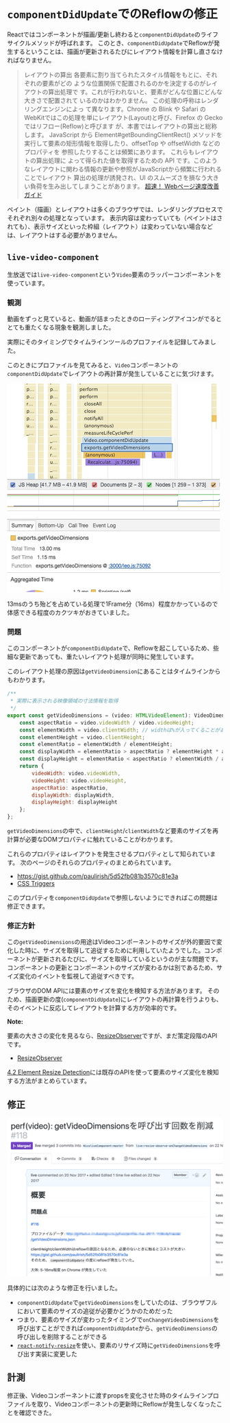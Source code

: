 # `componentDidUpdate`でのReflowの修正

Reactではコンポーネントが描画/更新し終わると`componentDidUpdate`のライフサイクルメソッドが呼ばれます。
このとき、`componentDidUpdate`でReflowが発生するということは、描画が更新されるたびにレイアウト情報を計算し直さなければなりません。

> レイアウトの算出 各要素に割り当てられたスタイル情報をもとに、それぞれの要素がどの ような位置関係で配置されるのかを決定するのがレイアウトの算出処理で す。これが行われないと、要素がどんな位置にどんな大きさで配置されて いるのかはわかりません。
> この処理の呼称はレンダリングエンジンによっ て異なります。Chrome の Blink や Safari の WebKitではこの処理を単にレイアウト(Layout)と呼び、Firefox の Gecko ではリフロー(Reflow)と呼びます が、本書ではレイアウトの算出と総称します。 
> JavaScript から Element#getBoundingClientRect() メソッドを実行して要素の矩形情報を取得したり、offsetTop や offsetWidth などのプロパティを 参照したりすることは頻繁にあります。
> これらもレイアウトの算出処理に よって得られた値を取得するための API です。このようなレイアウトに関わる情報の更新や参照がJavaScriptから頻繁に行われることでレイアウト 算出の処理が誘発され、UI のスムーズさを損なう大きい負荷を生み出してしまうことがあります。
> [超速！ Webページ速度改善ガイド](http://gihyo.jp/book/2017/978-4-7741-9400-4 "超速！ Webページ速度改善ガイド")

ペイント（描画）とレイアウトは多くのブラウザでは、レンダリングプロセスでそれぞれ別々の処理となっています。
表示内容は変わっていても（ペイントはされても）、表示サイズといった枠組（レイアウト）は変わっていない場合などは、レイアウトはする必要がありません。

## `live-video-component`

生放送では`live-video-component`という`Video`要素のラッパーコンポーネントを使っています。

### 観測

動画をずっと見ていると、動画が詰まったときのローディングアイコンがでるととても重たくなる現象を観測しました。

実際にそのタイミングでタイムラインツールのプロファイルを記録してみました。

このときにプロファイルを見てみると、`Video`コンポーネントの`componentDidUpdate`でレイアウトの再計算が発生していることに気づけます。

![relayout-componentDidUpdate.png](./img/relayout-componentDidUpdate.png)

13msのうち殆どを占めている処理で1Frame分（16ms）程度かかっているので体感できる程度のカクツキがおきていました。

### 問題

このコンポーネントが`componentDidUpdate`で、Reflowを起こしているため、些細な更新であっても、重たいレイアウト処理が同時に発生しています。

このレイアウト処理の原因は`getVideoDimension`にあることはタイムラインからもわかります。

```js
/**
 * 実際に表示される映像領域の寸法情報を取得
 */
export const getVideoDimensions = (video: HTMLVideoElement): VideoDimensions => {
    const aspectRatio = video.videoWidth / video.videoHeight;
    const elementWidth = video.clientWidth; // widthは%が入ってくることがあるのでpxが取れるclientWidthを使う
    const elementHeight = video.clientHeight;
    const elementRatio = elementWidth / elementHeight;
    const displayWidth = elementRatio > aspectRatio ? elementHeight * aspectRatio : elementWidth;
    const displayHeight = elementRatio < aspectRatio ? elementWidth / aspectRatio : elementHeight;
    return {
        videoWidth: video.videoWidth,
        videoHeight: video.videoHeight,
        aspectRatio: aspectRatio,
        displayWidth: displayWidth,
        displayHeight: displayHeight
    };
};
```

`getVideoDimensions`の中で、`clientHeight`/`clientWidth`など要素のサイズを再計算が必要なDOMプロパティに触れていることがわかります。

これらのプロパティはレイアウトを発生させるプロパティとして知られています。
次のページのそれらのプロパティのまとめられています。

- <https://gist.github.com/paulirish/5d52fb081b3570c81e3a>
- [CSS Triggers](https://csstriggers.com/ "CSS Triggers")

このプロパティを`componentDidUpdate`で参照しないようにできればこの問題は修正できます。

### 修正方針

この`getVideoDimensions`の用途はVideoコンポーネントのサイズが外的要因で変化した時に、サイズを取得して追従するために利用していたようでした。コンポーネントが更新されるたびに、サイズを取得しているというのが主な問題です。
コンポーネントの更新とコンポーネントのサイズが変わるかは別であるため、サイズ変化のイベントを監視して追従すべきです。

ブラウザのDOM APIには要素のサイズを変化を検知する方法があります。
そのため、描画更新の度(`componentDidUpdate`)にレイアウトの再計算を行うよりも、そのイベントに反応してレイアウトを計算する方が効率的です。

**Note:**

要素の大きさの変化を見るなら、[ResizeObserver](https://developers.google.com/web/updates/2016/10/resizeobserver "ResizeObserver")ですが、まだ策定段階のAPIです。

- [ResizeObserver](https://developers.google.com/web/updates/2016/10/resizeobserver "ResizeObserver")

[4.2 Element Resize Detection](https://arxiv.org/pdf/1511.01223v1.pdf)には既存のAPIを使って要素のサイズ変化を検知する方法がまとめらています。

## 修正

![getVideoDimensionsを呼び出す回数を削減するPR](./img/pr-getVideoDimensions.png)

具体的には次のような修正を行いました。

<!-- textlint-disable -->

- `componentDidUpdate`で`getVideoDimensions`をしていたのは、ブラウザフルにおいて要素のサイズの追従が必要かどうかのためだった
- つまり、要素のサイズが変わったタイミングで`onChangeVideoDimensions`を呼び出すことができれば`componentDidUpdate`から、`getVideoDimensions`の呼び出しを削除することができる
- [`react-notify-resize`](https://www.npmjs.com/package/react-notify-resize "react-notify-resize")を使い、要素のリサイズ時に`getVideoDimensions`を呼び出す実装に変更した


<!-- textlint-enable -->

## 計測

修正後、Videoコンポーネントに渡すpropsを変化させた時のタイムラインプロファイルを取り、Videoコンポーネントの更新時にReflowが発生しなくなったことを確認できた。

